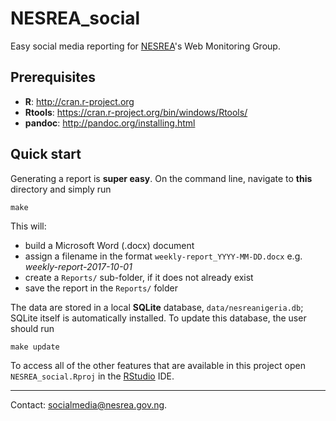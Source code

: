 # NESREA_social

Easy social media reporting for [NESREA](http://www.nesrea.gov.ng)'s Web Monitoring Group.

## Prerequisites
* __R__: <http://cran.r-project.org>
* __Rtools__: <https://cran.r-project.org/bin/windows/Rtools/>
* __pandoc__: <http://pandoc.org/installing.html>

## Quick start
Generating a report is **super easy**. On the command line, navigate to **this** directory and simply run  
```
make
```

This will:
+ build a Microsoft Word (.docx) document
+ assign a filename in the format `weekly-report_YYYY-MM-DD.docx` e.g. *weekly-report-2017-10-01*
+ create a `Reports/` sub-folder, if it does not already exist
+ save the report in the `Reports/` folder

The data are stored in a local **SQLite** database, `data/nesreanigeria.db`; SQLite itself is automatically installed. To update this database, the user should run  
```
make update
```

To access all of the other features that are available in this project open `NESREA_social.Rproj` in the [RStudio](https://www.rstudio.com/products/RStudio/) IDE.

***
Contact: <socialmedia@nesrea.gov.ng>.
